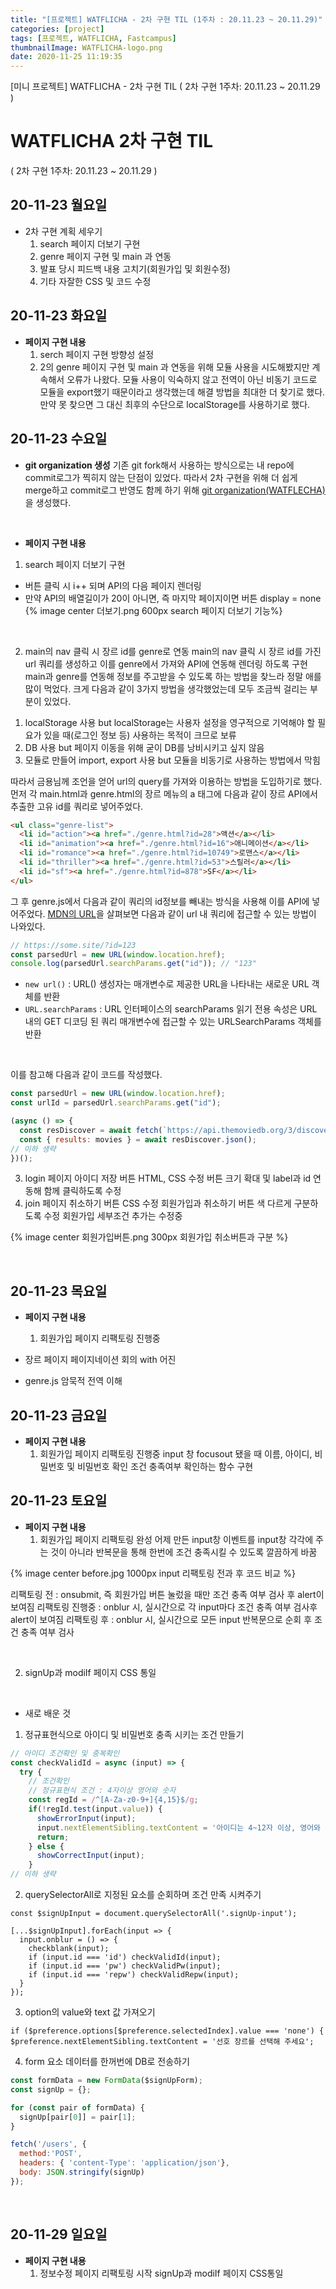```yaml
---
title: "[프로젝트] WATFLICHA - 2차 구현 TIL (1주차 : 20.11.23 ~ 20.11.29)"
categories: [project]
tags: [프로젝트, WATFLICHA, Fastcampus]
thumbnailImage: WATFLICHA-logo.png
date: 2020-11-25 11:19:35
---
```


<!-- more -->
[미니 프로젝트] WATFLICHA - 2차 구현 TIL
( 2차 구현 1주차: 20.11.23 ~ 20.11.29 )
<!-- excerpt -->

# WATFLICHA 2차 구현 TIL
( 2차 구현 1주차: 20.11.23 ~ 20.11.29 )

## 20-11-23 월요일
- 2차 구현 계획 세우기
  1. search 페이지 더보기 구현
  2. genre 페이지 구현 및 main 과 연동
  3. 발표 당시 피드백 내용 고치기(회원가입 및 회원수정)
  4. 기타 자잘한 CSS 및 코드 수정

## 20-11-23 화요일

- **페이지 구현 내용**
  1. serch 페이지 구현 방향성 설정
  2. 2의 genre 페이지 구현 및 main 과 연동을 위해 모듈 사용을 시도해봤지만 계속해서 오류가 나왔다. 모듈 사용이 익숙하지 않고 전역이 아닌 비동기 코드로 모듈을 export했기 때문이라고 생각했는데 해결 방법을 최대한 더 찾기로 했다. 만약 못 찾으면 그 대신 최후의 수단으로 localStorage를 사용하기로 했다.

## 20-11-23 수요일

- **git organization 생성**
기존 git fork해서 사용하는 방식으로는 내 repo에 commit로그가 찍히지 않는 단점이 있었다. 따라서 2차 구현을 위해 더 쉽게 merge하고 commit로그 반영도 함께 하기 위해 [git organization(WATFLECHA)](https://github.com/Fastcampus-project-WATFLECHA/WATFLECHA)을 생성했다.

<br>

- **페이지 구현 내용**
1. search 페이지 더보기 구현
  - 버튼 클릭 시 i++ 되며 API의 다음 페이지 렌더링
  - 만약 API의 배열길이가 20이 아니면, 즉 마지막 페이지이면 버튼 display = none
{% image center 더보기.png 600px search 페이지 더보기 기능%}
<br>

2. main의 nav 클릭 시 장르 id를 genre로 연동
main의 nav 클릭 시 장르 id를 가진 url 쿼리를 생성하고 이를 genre에서 가져와 API에 연동해 렌더링 하도록 구현<br>
main과 genre를 연동해 정보를 주고받을 수 있도록 하는 방법을 찾느라 정말 애를 많이 먹었다. 
크게 다음과 같이 3가지 방법을 생각했었는데 모두 조금씩 걸리는 부분이 있었다.
  1) localStorage 사용 
  but localStorage는 사용자 설정을 영구적으로 기억해야 할 필요가 있을 때(로그인 정보 등) 사용하는 목적이 크므로 보류
  2) DB 사용 
  but 페이지 이동을 위해 굳이 DB를 낭비시키고 싶지 않음
  3) 모듈로 만들어 import, export 사용 
  but 모듈을 비동기로 사용하는 방법에서 막힘

따라서 금용님께 조언을 얻어 url의 query를 가져와 이용하는 방법을 도입하기로 했다.
먼저 각 main.html과 genre.html의 장르 메뉴의 a 태그에 다음과 같이 장르 API에서 추출한 고유 id를 쿼리로 넣어주었다.

```html
<ul class="genre-list">
  <li id="action"><a href="./genre.html?id=28">액션</a></li>
  <li id="animation"><a href="./genre.html?id=16">애니메이션</a></li>
  <li id="romance"><a href="./genre.html?id=10749">로맨스</a></li>
  <li id="thriller"><a href="./genre.html?id=53">스릴러</a></li>
  <li id="sf"><a href="./genre.html?id=878">SF</a></li>
</ul>
```
그 후 genre.js에서 다음과 같이 쿼리의 id정보를 빼내는 방식을 사용해 이를 API에 넣어주었다. [MDN의 URL](https://developer.mozilla.org/ko/docs/Web/API/URL)을 살펴보면 다음과 같이 url 내 쿼리에 접근할 수 있는 방법이 나와있다.

```js
// https://some.site/?id=123
const parsedUrl = new URL(window.location.href);
console.log(parsedUrl.searchParams.get("id")); // "123"
```
- `new url()` : URL() 생성자는 매개변수로 제공한 URL을 나타내는 새로운 URL 객체를 반환
- `URL.searchParams` : URL 인터페이스의 searchParams 읽기 전용 속성은 URL 내의 GET 디코딩 된 쿼리 매개변수에 접근할 수 있는 URLSearchParams 객체를 반환

<br>

이를 참고해 다음과 같이 코드를 작성했다.

```js
const parsedUrl = new URL(window.location.href);
const urlId = parsedUrl.searchParams.get("id");

(async () => {
  const resDiscover = await fetch(`https://api.themoviedb.org/3/discover/movie?api_key=${api_key}&language=ko&sort_by=popularity.desc&include_adult=false&include_video=false&page=1&with_genres=${urlId}`);
  const { results: movies } = await resDiscover.json();
// 이하 생략
})();
```

3. login 페이지 아이디 저장 버튼 HTML, CSS 수정
버튼 크기 확대 및 label과 id 연동해 함께 클릭하도록 수정
4. join 페이지 취소하기 버튼 CSS 수정
회원가입과 취소하기 버튼 색 다르게 구분하도록 수정
회원가입 세부조건 추가는 수정중

{% image center 회원가입버튼.png 300px 회원가입 취소버튼과 구분 %}

<br>

## 20-11-23 목요일

- **페이지 구현 내용**
  1. 회원가입 페이지 리팩토링 진행중

- 장르 페이지 페이지네이션 회의 with 어진
- genre.js 암묵적 전역 이해

## 20-11-23 금요일

- **페이지 구현 내용**
  1. 회원가입 페이지 리팩토링 진행중
input 창 focusout 됐을 때 이름, 아이디, 비밀번호 및 비밀번호 확인 조건 충족여부 확인하는 함수 구현

## 20-11-23 토요일

- **페이지 구현 내용**
  1. 회원가입 페이지 리팩토링 완성
어제 만든 input창 이벤트를 input창 각각에 주는 것이 아니라 반복문을 통해 한번에 조건 충족시킬 수 있도록 깔끔하게 바꿈 

{% image center before.jpg 1000px input 리팩토링 전과 후 코드 비교 %}

  리팩토링 전 : onsubmit, 즉 회원가입 버튼 눌렀을 때만 조건 충족 여부 검사 후 alert이 보여짐
  리팩토링 진행중 : onblur 시, 실시간으로 각 input마다 조건 충족 여부 검사후 alert이 보여짐
  리팩토링 후 : onblur 시, 실시간으로 모든 input 반복문으로 순회 후 조건 충족 여부 검사

<br>

  2. signUp과 modiIf 페이지 CSS 통일

<br>

- 새로 배운 것
1. 정규표현식으로 아이디 및 비밀번호 충족 시키는 조건 만들기
  ```js
  // 아이디 조건확인 및 중복확인
  const checkValidId = async (input) => {
    try {
      // 조건확인
      // 정규표현식 조건 : 4자이상 영어와 숫자
      const regId = /^[A-Za-z0-9+]{4,15}$/g;
      if(!regId.test(input.value)) {
        showErrorInput(input);
        input.nextElementSibling.textContent = '아이디는 4~12자 이상, 영어와 숫자로 입력해 주세요.';
        return;
      } else {
        showCorrectInput(input);
      }
  // 이하 생략
  ```
2. querySelectorAll로 지정된 요소를 순회하며 조건 만족 시켜주기
  ```JS
  const $signUpInput = document.querySelectorAll('.signUp-input');

  [...$signUpInput].forEach(input => {
    input.onblur = () => {
      checkblank(input);
      if (input.id === 'id') checkValidId(input);
      if (input.id === 'pw') checkValidPw(input);
      if (input.id === 'repw') checkValidRepw(input);
    }
  });
  ```
3. option의 value와 text 값 가져오기
  ```JS
  if ($preference.options[$preference.selectedIndex].value === 'none') {
  $preference.nextElementSibling.textContent = '선호 장르를 선택해 주세요';
  ```
4. form 요소 데이터를 한꺼번에 DB로 전송하기
  ```js
  const formData = new FormData($signUpForm);
  const signUp = {};

  for (const pair of formData) {
    signUp[pair[0]] = pair[1];
  }

  fetch('/users', {
    method:'POST',
    headers: { 'content-Type': 'application/json'},
    body: JSON.stringify(signUp)
  });
  ```
<br>

## 20-11-29 일요일

- **페이지 구현 내용**
  1. 정보수정 페이지 리팩토링 시작
signUp과 modiIf 페이지 CSS통일
